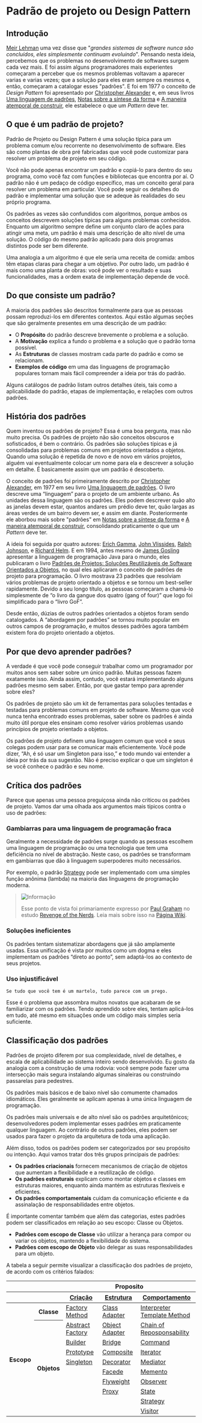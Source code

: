 # Padrão de projeto ou Design Pattern


## Introdução

[Meir Lehman](https://pt.wikipedia.org/wiki/Meir_M._Lehman) uma vez disse que "*grandes sistemas de software nunca são concluídos, eles simplesmente continuam evoluindo*". Pensando nesta ideia, percebemos que os problemas no desenvolvimento de softwares surgem cada vez mais. E foi assim alguns programadores mais experientes começaram a perceber que os mesmos problemas voltavam a aparecer varias e varias vezes; que a solução para eles eram sempre os mesmos e, então, começaram a catalogar esses "padrões". E foi em 1977 o conceito de *Design Pattern* foi apresentado por [Christopher Alexander](https://pt.wikipedia.org/wiki/Christopher_Alexander) e, em seus livros [Uma linguagem de padrões](https://www.amazon.com/-/pt/dp/B07J1T8P1W/), [Notas sobre a síntese da forma](https://www.amazon.com/-/pt/dp/B09Z9LNFG5/) e [A maneira atemporal de construir](https://www.amazon.com/-/pt/dp/0195024028/), ele estabelece o que um *Pattern* deve ter.


## O que é um padrão de projeto?

Padrão de Projeto ou Design Pattern é uma solução típica para um problema comum e/ou recorrente no desenvolvimento de software. Eles são como plantas de obra pré fabricadas que você pode customizar para resolver um problema de projeto em seu código.

Você não pode apenas encontrar um padrão e copiá-lo para dentro do seu programa, como você faz com funções e bibliotecas que encontra por aí. O padrão não é um pedaço de código específico, mas um conceito geral para resolver um problema em particular. Você pode seguir os detalhes do padrão e implementar uma solução que se adeque às realidades do seu próprio programa.

Os padrões as vezes são confundidos com algoritmos, porque ambos os conceitos descrevem soluções típicas para alguns problemas conhecidos. Enquanto um algoritmo sempre define um conjunto claro de ações para atingir uma meta, um padrão é mais uma descrição de alto nível de uma solução. O código do mesmo padrão aplicado para dois programas distintos pode ser bem diferente.

Uma analogia a um algoritmo é que ele seria uma receita de comida: ambos têm etapas claras para chegar a um objetivo. Por outro lado, um padrão é mais como uma planta de obras: você pode ver o resultado e suas funcionalidades, mas a ordem exata de implementação depende de você.


## Do que consiste um padrão?

A maioria dos padrões são descritos formalmente para que as pessoas possam reproduzi-los em diferentes contextos. Aqui estão algumas seções que são geralmente presentes em uma descrição de um padrão:

- O **Propósito** do padrão descreve brevemente o problema e a solução.
- A **Motivação** explica a fundo o problema e a solução que o padrão torna possível.
- As **Estruturas** de classes mostram cada parte do padrão e como se relacionam.
- **Exemplos de código** em uma das linguagens de programação populares tornam mais fácil compreender a ideia por trás do padrão.

Alguns catálogos de padrão listam outros detalhes úteis, tais como a aplicabilidade do padrão, etapas de implementação, e relações com outros padrões.


## História dos padrões

Quem inventou os padrões de projeto? Essa é uma boa pergunta, mas não muito precisa. Os padrões de projeto não são conceitos obscuros e sofisticados, é bem o contrário. Os padrões são soluções típicas e já consolidadas para problemas comuns em projetos orientados a objetos. Quando uma solução é repetida de novo e de novo em vários projetos, alguém vai eventualmente colocar um nome para ela e descrever a solução em detalhe. É basicamente assim que um padrão é descoberto.

O conceito de padrões foi primeiramente descrito por [Christopher Alexander](https://pt.wikipedia.org/wiki/Christopher_Alexander), em 1977 em seu livro [Uma linguagem de padrões](https://www.amazon.com/-/pt/dp/B07J1T8P1W/). O livro descreve uma “linguagem” para o projeto de um ambiente urbano. As unidades dessa linguagem são os padrões. Eles podem descrever quão alto as janelas devem estar, quantos andares um prédio deve ter, quão largas as áreas verdes de um bairro devem ser, e assim em diante. Posteriormente ele aborbou mais sobre "padrões" em [Notas sobre a síntese da forma](https://www.amazon.com/-/pt/dp/B09Z9LNFG5/) e [A maneira atemporal de construir](https://www.amazon.com/-/pt/dp/0195024028/), consolidando praticamente o que um *Pattern* deve ter.

A ideia foi seguida por quatro autores: [Erich Gamma](https://en.wikipedia.org/wiki/Erich_Gamma), [John Vlissides](https://en.wikipedia.org/wiki/John_Vlissides), [Ralph Johnson](https://en.wikipedia.org/wiki/Ralph_Johnson_(computer_scientist)), e [Richard Helm](https://en.wikipedia.org/wiki/Richard_Helm). E em 1994, antes mesmo de [James Gosling](https://pt.wikipedia.org/wiki/James_Gosling) apresentar a linguagem de programação Java para o mundo, eles publicaram o livro [Padrões de Projetos: Soluções Reutilizáveis de Software Orientados a Objetos](https://www.amazon.com.br/Padr%C3%B5es-Projetos-Solu%C3%A7%C3%B5es-Reutiliz%C3%A1veis-Orientados/dp/8573076100), no qual eles aplicaram o conceito de padrões de projeto para programação. O livro mostrava 23 padrões que resolviam vários problemas de projeto orientado a objetos e se tornou um best-seller rapidamente. Devido a seu longo título, as pessoas começaram a chamá-lo simplesmente de “o livro da gangue dos quatro (gang of four)” que logo foi simplificado para o “livro GoF”.

Desde então, dúzias de outros padrões orientados a objetos foram sendo catalogados. A “abordagem por padrões” se tornou muito popular em outros campos de programação, e muitos desses padrões agora também existem fora do projeto orientado a objetos. 


## Por que devo aprender padrões?

A verdade é que você pode conseguir trabalhar como um programador por muitos anos sem saber sobre um único padrão. Muitas pessoas fazem exatamente isso. Ainda assim, contudo, você estará implementando alguns padrões mesmo sem saber. Então, por que gastar tempo para aprender sobre eles?

Os padrões de projeto são um kit de ferramentas para soluções tentadas e testadas para problemas comuns em projeto de software. Mesmo que você nunca tenha encontrado esses problemas, saber sobre os padrões é ainda muito útil porque eles ensinam como resolver vários problemas usando princípios de projeto orientado a objetos.

Os padrões de projeto definem uma linguagem comum que você e seus colegas podem usar para se comunicar mais eficientemente. Você pode dizer, “Ah, é só usar um Singleton para isso,” e todo mundo vai entender a ideia por trás da sua sugestão. Não é preciso explicar o que um singleton é se você conhece o padrão e seu nome.


## Crítica dos padrões

Parece que apenas uma pessoa preguiçosa ainda não criticou os padrões de projeto. Vamos dar uma olhada aos argumentos mais típicos contra o uso de padrões:


### Gambiarras para uma linguagem de programação fraca 

Geralmente a necessidade de padrões surge quando as pessoas escolhem uma linguagem de programação ou uma tecnologia que tem uma deficiência no nível de abstração. Neste caso, os padrões se transformam em gambiarras que dão à linguagem superpoderes muito necessários.

Por exemplo, o padrão [Strategy]() pode ser implementado com uma simples função anônima (lambda) na maioria das linguagens de programação moderna.

> <picture>
>   <source media="(prefers-color-scheme: light)" srcset="https://raw.githubusercontent.com/Mqxx/GitHub-Markdown/main/blockquotes/badge/light-theme/info.svg">
>   <img alt="Informação" src="https://raw.githubusercontent.com/Mqxx/GitHub-Markdown/main/blockquotes/badge/dark-theme/info.svg">
> </picture>  
>
> Esse ponto de vista foi primariamente expresso por [Paul Graham](https://pt.wikipedia.org/wiki/Paul_Graham) no estudo [Revenge of the Nerds](http://www.paulgraham.com/icad.html). Leia mais sobre isso na [Página Wiki](http://wiki.c2.com/?AreDesignPatternsMissingLanguageFeatures).


### Soluções ineficientes

Os padrões tentam sistematizar abordagens que já são amplamente usadas. Essa unificação é vista por muitos como um dogma e eles implementam os padrões “direto ao ponto”, sem adaptá-los ao contexto de seus projetos.


### Uso injustificável

```
Se tudo que você tem é um martelo, tudo parece com um prego.
```

Esse é o problema que assombra muitos novatos que acabaram de se familiarizar com os padrões. Tendo aprendido sobre eles, tentam aplicá-los em tudo, até mesmo em situações onde um código mais simples seria suficiente.


## Classificação dos padrões

Padrões de projeto diferem por sua complexidade, nível de detalhes, e escala de aplicabilidade ao sistema inteiro sendo desenvolvido. Eu gosto da analogia com a construção de uma rodovia: você sempre pode fazer uma intersecção mais segura instalando algumas sinaleiras ou construindo passarelas para pedestres.

Os padrões mais básicos e de baixo nível são comumente chamados idiomáticos. Eles geralmente se aplicam apenas à uma única linguagem de programação.

Os padrões mais universais e de alto nível são os padrões arquitetônicos; desenvolvedores podem implementar esses padrões em praticamente qualquer linguagem. Ao contrário de outros padrões, eles podem ser usados para fazer o projeto da arquitetura de toda uma aplicação.

Além disso, todos os padrões podem ser categorizados por seu propósito ou intenção. Aqui vamos tratar dos três grupos principais de padrões:

- **Os padrões criacionais** fornecem mecanismos de criação de objetos que aumentam a flexibilidade e a reutilização de código.
- **Os padrões estruturais** explicam como montar objetos e classes em estruturas maiores, enquanto ainda mantém as estruturas flexíveis e eficientes.
- **Os padrões comportamentais** cuidam da comunicação eficiente e da assinalação de responsabilidades entre objetos.

É importante comentar também que além das categorias, estes padrões podem ser classificados em relação ao seu escopo: Classe ou Objetos. 

- **Padrões com escopo de Classe** vão utilizar a herança para compor ou variar os objetos, mantendo a flexibilidade do sistema. 
- **Padrões com escopo de Objeto** vão delegar as suas responsabilidades para um objeto.

A tabela a seguir permite visualizar a classificação dos padrões de projeto, de acordo com os critérios falados:

<table style="width:100%">
	<thead>
		<tr> 
			<th colspan="2">&nbsp;</th>
			<th colspan="3" align="center">Proposito</th>
		</tr>
		<tr> 
			<th colspan="2">&nbsp;</th>
			<th align="center"><a href="https://github.com/alexandredorea/Demo.Design.Pattern/tree/master/src/1.%20Creational">Criação</a></th>
			<th align="center"><a href="http://example.com">Estrutura</a></th>
			<th align="center"><a href="http://example.com">Comportamento</a></th>
		</tr>
	</thead>
	<tbody>
		<tr> 
			<th rowspan="11" align="center">Escopo</th>
			<th align="center">Classe</th>
			<td><a href="http://example.com">Factory Method</a></td>
			<td><a href="http://example.com">Class Adapter</a></td>
			<td><a href="http://example.com">Interpreter <br> Template Method</a></td>
		</tr>
		<tr>
			<th rowspan="9" align="center">Objetos</th>
			<td><a href="http://example.com">Abstract Factory</a></td>
			<td><a href="http://example.com">Object Adapter</a></td>
			<td><a href="http://example.com">Chain of Reposponsability</a></td>
		</tr>
		<tr>
			<td><a href="http://example.com">Builder</a></td>
			<td><a href="http://example.com">Bridge</a></td>
			<td><a href="http://example.com">Command</a></td>
		</tr>
		<tr>
			<td><a href="http://example.com">Prototype</a></td>
			<td><a href="http://example.com">Composite</a></td>
			<td><a href="http://example.com">Iterator</a></td>
		</tr>
		<tr>
			<td><a href="http://example.com">Singleton</a></td>
			<td><a href="http://example.com">Decorator</a></td>
			<td><a href="http://example.com">Mediator</a></td>
		</tr>
		<tr>
			<td>&nbsp;</td>
			<td><a href="http://example.com">Facede</a></td>
			<td><a href="http://example.com">Memento</a></td>
		</tr>
		<tr>
			<td>&nbsp;</td>
			<td><a href="http://example.com">Flyweight</a></td>
			<td><a href="http://example.com">Observer</a></td>
		</tr>
		<tr>
			<td>&nbsp;</td>
			<td><a href="http://example.com">Proxy</a></td>
			<td><a href="http://example.com">State</a></td>
		</tr>
		<tr>
			<td>&nbsp;</td>
			<td>&nbsp;</td>
			<td><a href="http://example.com">Strategy</a></td>
		</tr>
		<tr>
			<td>&nbsp;</td>
			<td>&nbsp;</td>
			<td><a href="http://example.com">Visitor</a></td>
		</tr>
	</tbody>
</table>